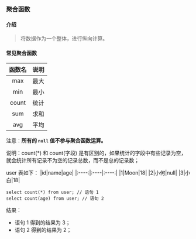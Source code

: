 ### 聚合函数
#### 介绍
> 将数据作为一个整体，进行纵向计算。

#### 常见聚合函数
|函数名|说明|
|:----:|:----|
|max|最大|
|min|最小|
|count|统计|
|sum|求和|
|avg|平均|

注意：**所有的 `null` 值不参与聚合函数运算。**

说明：count(*) 和 count(字段) 是有区别的，如果统计的字段中有些记录为空，就会统计所有记录不为空的记录总数，而不是总的记录数；

user 表如下：
|id|name|age|
|:----:|:----|:----:|
|1|Moon|18|
|2|小何|null|
|3|小白|18|

```
select count(*) from user; // 语句 1
select count(age) from user; // 语句 2
```
结果：
- 语句 1 得到的结果为 3；
- 语句 2 得到的结果为 2；